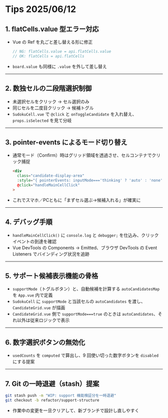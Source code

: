 # Tips 2025/06/12

## 1. flatCells.value 型エラー対応

- Vue の Ref を丸ごと差し替える形に修正

  ```ts
  // NG: flatCells.value = api.flatCells.value
  // OK: flatCells = api.flatCells
  ```
- `board.value` も同様に `.value` を外して差し替え

---

## 2. 数独セルの二段階選択制御

- 未選択セルをクリック → セル選択のみ
- 同じセルを二度目クリック → 候補トグル
- `SudokuCell.vue` で `@click` と `onToggleCandidate` を入れ替え、`props.isSelected` を見て分岐

---

## 3. pointer-events によるモード切り替え

- 通常モード（Confirm）時はグリッド領域を透過させ、セルコンテナでクリック捕捉

  ```html
  <div
    class="candidate-display-area"
    :style="{ pointerEvents: inputMode==='thinking' ? 'auto' : 'none' }"
    @click="handleMainCellClick"
  >
  ```
- これでスマホ／PCともに「まずセル選ぶ→候補入れる」が確実に

---

## 4. デバッグ手順

- `handleMainCellClick()` に `console.log` と `debugger;` を仕込み、クリックイベントの到達を確認
- Vue DevTools の Components → Emitted、ブラウザ DevTools の Event Listeners でバインディング状況を追跡

---

## 5. サポート候補表示機能の骨格

- `supportMode`（トグルボタン）と、自動候補を計算する `autoCandidatesMap` を `App.vue` 内で定義
- `SudokuCell` に `supportMode` と当該セルの `autoCandidates` を渡し、`CandidateGrid.vue` が描画
- `CandidateGrid.vue` 側で `supportMode===true` のときは `autoCandidates`、それ以外は従来ロジックで表示

---

## 6. 数字選択ボタンの無効化

- `usedCounts` を `computed` で算出し、9 回使い切った数字ボタンを `disabled` にする提案

---

## 7. Git の一時退避（stash）提案

```bash
git stash push -m "WIP: support 機能検証分を一時退避"
git checkout -b refactor/support-structure
```

- 作業中の変更を一旦クリアして、新ブランチで設計し直しやすく
```
